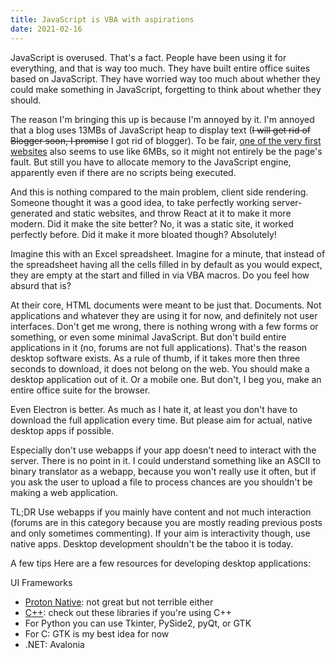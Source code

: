 ```yaml
---
title: JavaScript is VBA with aspirations
date: 2021-02-16
---
```

JavaScript is overused. That's a fact. People have been using it for everything, and that is way too much. They have built entire office suites based on JavaScript. They have worried way too much about whether they could make something in JavaScript, forgetting to think about whether they should.

The reason I'm bringing this up is because I'm annoyed by it. I'm annoyed that a blog uses 13MBs of JavaScript heap to display text (~~I will get rid of Blogger soon, I promise~~ I got rid of blogger). To be fair, [one of the very first websites][1] also seems to use like 6MBs, so it might not entirely be the page's fault. But still you have to allocate memory to the JavaScript engine, apparently even if there are no scripts being executed.

And this is nothing compared to the main problem, client side rendering. Someone thought it was a good idea, to take perfectly working server-generated and static websites, and throw React at it to make it more modern. Did it make the site better? No, it was a static site, it worked perfectly before. Did it make it more bloated though? Absolutely!

Imagine this with an Excel spreadsheet. Imagine for a minute, that instead of the spreadsheet having all the cells filled in by default as you would expect, they are empty at the start and filled in via VBA macros. Do you feel how absurd that is?

At their core, HTML documents were meant to be just that. Documents. Not applications and whatever they are using it for now, and definitely not user interfaces. Don't get me wrong, there is nothing wrong with a few forms or something, or even some minimal JavaScript. But don't build entire applications in it (no, forums are not full applications). That's the reason desktop software exists. As a rule of thumb, if it takes more then three seconds to download, it does not belong on the web. You should make a desktop application out of it. Or a mobile one. But don't, I beg you, make an entire office suite for the browser.

Even Electron is better. As much as I hate it, at least you don't have to download the full application every time. But please aim for actual, native desktop apps if possible.

Especially don't use webapps if your app doesn't need to interact with the server. There is no point in it. I could understand something like an ASCII to binary translator as a webapp, because you won't really use it often, but if you ask the user to upload a file to process chances are you shouldn't be making a web application.

TL;DR Use webapps if you mainly have content and not much interaction (forums are in this category because you are mostly reading previous posts and only sometimes commenting). If your aim is interactivity though, use native apps. Desktop development shouldn't be the taboo it is today.

A few tips
Here are a few resources for developing desktop applications:

UI Frameworks
* [Proton Native][2]: not great but not terrible either
* [C++][3]: check out these libraries if you're using C++
* For Python you can use Tkinter, PySide2, pyQt, or GTK
* For C: GTK is my best idea for now
* .NET: Avalonia

[1]: http://info.cern.ch/hypertext/WWW/TheProject.html
[2]: https://proton-native.js.org/
[3]: https://philippegroarke.com/posts/2018/c++_ui_solutions/